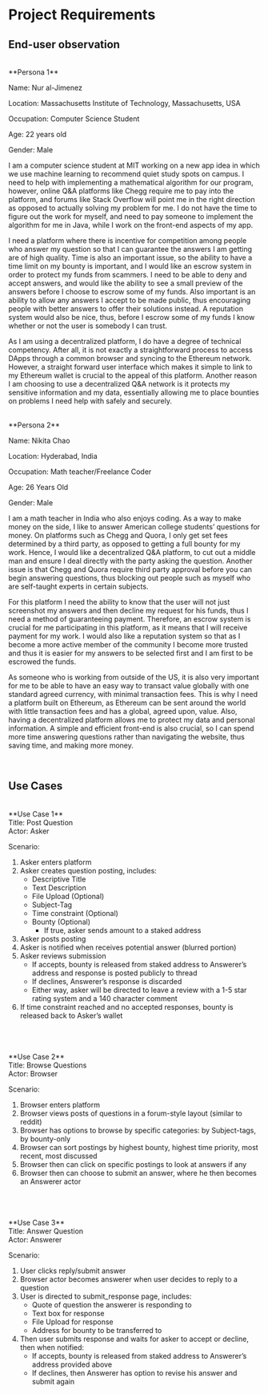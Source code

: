 # Project Requirements

## End-user observation
<br />
**Persona 1**

Name: Nur al-Jimenez

Location: Massachusetts Institute of Technology, Massachusetts, USA

Occupation: Computer Science Student

Age: 22 years old

Gender: Male

I am a computer science student at MIT working on a new app idea in which we use machine learning to recommend quiet study spots on campus. I need to help with implementing a mathematical algorithm for our program, however, online Q&A platforms like Chegg require me to pay into the platform, and forums like Stack Overflow will point me in the right direction as opposed to actually solving my problem for me. I do not have the time to figure out the work for myself, and need to pay someone to implement the algorithm for me in Java, while I work on the front-end aspects of my app.


I need a platform where there is incentive for competition among people who answer my question so that I can guarantee the answers I am getting are of high quality. Time is also an important issue, so the ability to have a time limit on my bounty is important, and I would like an escrow system in order to protect my funds from scammers. I need to be able to deny and accept answers, and would like the ability to see a small preview of the answers before I choose to escrow some of my funds. Also important is an ability to allow any answers I accept to be made public, thus encouraging people with better answers to offer their solutions instead. A reputation system would also be nice, thus, before I escrow some of my funds I know whether or not the user is somebody I can trust.


As I am using a decentralized platform, I do have a degree of technical competency. After all, it is not exactly a straightforward process to access DApps through a common browser and syncing to the Ethereum network. However, a straight forward user interface which makes it simple to link to my Ethereum wallet is crucial to the appeal of this platform. Another reason I am choosing to use a decentralized Q&A network is it protects my sensitive information and my data, essentially allowing me to place bounties on problems I need help with safely and securely.



<br />
**Persona 2**

Name: Nikita Chao

Location: Hyderabad, India

Occupation: Math teacher/Freelance Coder

Age: 26 Years Old

Gender: Male

I am a math teacher in India who also enjoys coding. As a way to make money on the side, I like to answer American college students’ questions for money. On platforms such as Chegg and Quora, I only get set fees determined by a third party, as opposed to getting a full bounty for my work. Hence, I would like a decentralized Q&A platform, to cut out a middle man and ensure I deal directly with the party asking the question. Another issue is that Chegg and Quora require third party approval before you can begin answering questions, thus blocking out people such as myself who are self-taught experts in certain subjects.  


For this platform I need the ability to know that the user will not just screenshot my answers and then decline my request for his funds, thus I need a method of guaranteeing payment. Therefore, an escrow system is crucial for me participating in this platform, as it means that I will receive payment for my work. I would also like a reputation system so that as I become a more active member of the community I become more trusted and thus it is easier for my answers to be selected first and I am first to be escrowed the funds. 


As someone who is working from outside of the US, it is also very important for me to be able to have an easy way to transact value globally with one standard agreed currency, with minimal transaction fees. This is why I need a platform built on Ethereum, as Ethereum can be sent around the world with little transaction fees and has a global, agreed upon, value. Also, having a decentralized platform allows me to protect my data and personal information. A simple and efficient front-end is also crucial, so I can spend more time answering questions rather than navigating the website, thus saving time, and making more money. 



<br />

## Use Cases
<br />
**Use Case 1**
<br />
Title: Post Question <br />
Actor: Asker <br />

Scenario: 
1. Asker enters platform
2. Asker creates question posting, includes:
    - Descriptive Title
    - Text Description
    - File Upload (Optional)
    - Subject-Tag
    - Time constraint (Optional)
    - Bounty (Optional)
        - If true, asker sends amount to a staked address
3. Asker posts posting
4. Asker is notified when receives potential answer (blurred portion)
5. Asker reviews submission
    - If accepts, bounty is released from staked address to Answerer’s address and response is posted publicly to thread
   	- If declines, Answerer’s response is discarded
    - Either way, asker will be directed to leave a review with a 1-5 star rating system and a 140 character comment
6. If time constraint reached and no accepted responses, bounty is released back to Asker’s wallet

<br/>
<br/>
<br/>
**Use Case 2**
<br/>
Title: Browse Questions <br />
Actor: Browser

Scenario:
1. Browser enters platform
2. Browser views posts of questions in a forum-style layout (similar to reddit)
3. Browser has options to browse by specific categories: by Subject-tags, by bounty-only
4. Browser can sort postings by highest bounty, highest time priority, most recent, most discussed
5. Browser then can click on specific postings to look at answers if any
6. Browser then can choose to submit an answer, where he then becomes an Answerer actor

<br />
<br />
<br />
**Use Case 3**
<br />
Title: Answer Question <br />
Actor: Answerer

Scenario: 
1. User clicks reply/submit answer
2. Browser actor becomes answerer when user decides to reply to a question
3. User is directed to submit_response page, includes:
    - Quote of question the answerer is responding to
    - Text box for response
    - File Upload for response
    - Address for bounty to be transferred to
4. Then user submits response and waits for asker to accept or decline, then when notified: 
    - If accepts, bounty is released from staked address to Answerer’s address provided above
    - If declines, then Answerer has option to revise his answer and submit again


